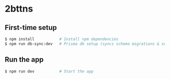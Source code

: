 # 2bttns

## First-time setup

```bash
$ npm install           # Install npm dependencies
$ npm run db-sync:dev   # Prisma db setup (syncs schema migrations & seeds the db)
```

## Run the app

```bash
$ npm run dev           # Start the app
```
